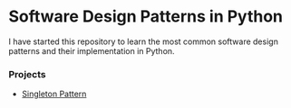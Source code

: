 # Software Design Patterns in Python

I have started this repository to learn the most common software design patterns and their implementation in Python.


### Projects

- [Singleton Pattern](https://github.com/lcarnevale/software-pattern-python/tree/master/singleton-pattern)
